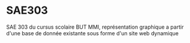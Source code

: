 # SAE303
SAE 303 du cursus scolaire BUT MMI, représentation graphique a partir d'une base de donnée existante sous forme d'un site web dynamique

